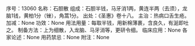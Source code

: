 序号：13060
名称：石胆散
组成：石胆半钱，马牙消1两，黄连半两（去须），龙脑1钱，黄柏1分（锉），角蒿1分。
出处：《圣惠》卷十八。
主治：热病口舌生疮。
加减：None
功效：None
用法用量：每取半钱，用新棉薄裹，含良久，有涎即吐之。
制备方法：上为细散，入龙脑、马牙消等，更研令细。
临床应用：None
各家论述：None
用药禁忌：None
附注：None
